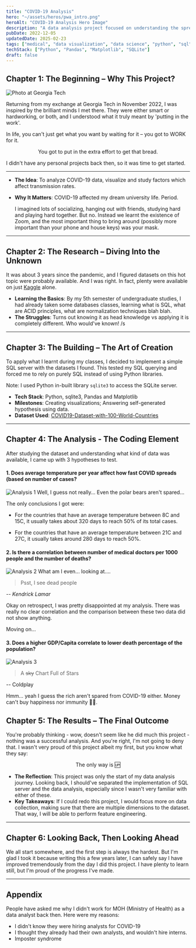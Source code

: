 ```yaml
---
title: "COVID-19 Analysis"
hero: "~/assets/heros/pwa_intro.png"
heroAlt: "COVID-19 Analysis Hero Image"
description: "A data analysis project focused on understanding the spread and impact of COVID-19."
pubDate: 2022-12-05
updatedDate: 2025-02-23
tags: ["medical", "data visualization", "data science", "python", "sql"]
techStack: ["Python", "Pandas", "Matplotlib", "SQLite"]
draft: false
---
```


## Chapter 1: The Beginning – Why This Project?

![Photo at Georgia Tech](../../assets/photos/GATech.jpg)

Returning from my exchange at Georgia Tech in November 2022, I was inspired by the brilliant minds I met there. They were either smart or hardworking, or both, and I understood what it truly meant by 'putting in the work'.

In life, you can't just get what you want by waiting for it &ndash; you got to WORK for it.

<center class="italic underline"> You got to put in the extra effort to get that bread. </center>

I didn't have any personal projects back then, so it was time to get started.

---

- **The Idea**: To analyze COVID-19 data, visualize and study factors which affect transmission rates.
- **Why It Matters**: COVID-19 affected my dream university life. Period.

  I imagined lots of socializing, hanging out with friends, studying hard and playing hard together. But no. Instead we learnt the existence of Zoom, and the most important thing to bring around (possibly more important than your phone and house keys) was your mask.

---

## Chapter 2: The Research – Diving Into the Unknown

It was about 3 years since the pandemic, and I figured datasets on this hot topic were probably available. And I was right. In fact, plenty were available on just [Kaggle](https://www.kaggle.com/search?q=covid+19+in%3Adatasets) alone.

- **Learning the Basics**: By my 5th semester of undergraduate studies, I had already taken some databases classes, learning what is SQL, what are ACID principles, what are normalization techniques blah blah.
- **The Struggles**: Turns out knowing it as head knowledge vs applying it is completely different. Who would've known! /s

---

## Chapter 3: The Building – The Art of Creation

To apply what I learnt during my classes, I decided to implement a simple SQL server with the datasets I found. This tested my SQL querying and forced me to rely on purely SQL instead of using Python libraries.

Note: I used Python in-built library `sqlite3` to access the SQLite server.

- **Tech Stack**: Python, sqlite3, Pandas and Matplotlib
- **Milestones**: Creating visualizations; Answering self-generated hypothesis using data.
- **Dataset Used**: [COVID19-Dataset-with-100-World-Countries](https://www.kaggle.com/datasets/sambelkacem/covid19-algeria-and-world-dataset)

---

## Chapter 4: The Analysis - The Coding Element

After studying the dataset and understanding what kind of data was available, I came up with 3 hypotheses to test.

#### 1. Does average temperature per year affect how fast COVID spreads (based on number of cases?

![Analysis 1](../../assets/projects/covid19_analysis_1.png)
Well, I guess not really... Even the polar bears aren't spared...

The only conclusions I got were:

- For the countries that have an average temperature between 8C and 15C, it usually takes about 320 days to reach 50% of its total cases.

- For the countries that have an average temperature between 21C and 27C, it usually takes around 280 days to reach 50%.

#### 2. Is there a correlation between number of medical doctors per 1000 people and the number of deaths?

![Analysis 2](../../assets/projects/covid19_analysis_2.png)
What am I even... looking at....

> Psst, I see dead people

-- _Kendrick Lamar_

Okay on retrospect, I was pretty disappointed at my analysis. There was really no clear correlation and the comparison between these two data did not show anything.

Moving on...

#### 3. Does a higher GDP/Capita correlate to lower death percentage of the population?

![Analysis 3](../../assets/projects/covid19_analysis_3.png)

> A ~~sky~~ Chart Full of Stars

-- Coldplay

Hmm... yeah I guess the rich aren't spared from COVID-19 either. Money can't buy happiness nor immunity 🤷‍♂️.

## Chapter 5: The Results – The Final Outcome

You're probably thinking - wow, doesn't seem like he did much this project - nothing was a successful analysis. And you're right, I'm not going to deny that. I wasn't very proud of this project albeit my first, but you know what they say:

<center class="font-bold">The only way is 🆙</center>

- **The Reflection**: This project was only the start of my data analysis journey. Looking back, I should've separated the implementation of SQL server and the data analysis, especially since I wasn't very familiar with either of these.
- **Key Takeaways**: If I could redo this project, I would focus more on data collection, making sure that there are multiple dimensions to the dataset. That way, I will be able to perform feature engineering.

---

## Chapter 6: Looking Back, Then Looking Ahead

We all start somewhere, and the first step is always the hardest. But I'm glad I took it because writing this a few years later, I can safely say I have improved tremendously from the day I did this project. I have plenty to learn still, but I'm proud of the progress I've made.

---

## Appendix

People have asked me why I didn't work for MOH (Ministry of Health) as a data analyst back then. Here were my reasons:

- I didn't know they were hiring analysts for COVID-19
- I thought they already had their own analysts, and wouldn't hire interns.
- Imposter syndrome
